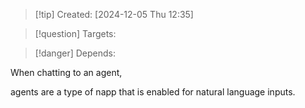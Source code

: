 
>[!tip] Created: [2024-12-05 Thu 12:35]

>[!question] Targets: 

>[!danger] Depends: 

When chatting to an agent, 

agents are a type of napp that is enabled for natural language inputs.